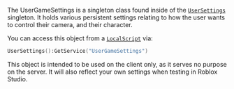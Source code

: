 The UserGameSettings is a singleton class found inside of the
[`UserSettings`](https://create.roblox.com/docs/reference/engine/classes/UserSettings) singleton. It holds various persistent settings relating
to how the user wants to control their camera, and their character.

You can access this object from a [`LocalScript`](https://create.roblox.com/docs/reference/engine/classes/LocalScript) via:
```lua
UserSettings():GetService("UserGameSettings")
```

This object is intended to be used on the client only, as it serves no purpose
on the server. It will also reflect your own settings when testing in Roblox
Studio.